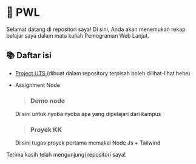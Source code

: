 # 🚀 PWL 

Selamat datang di repositori saya! Di sini, Anda akan menemukan rekap belajar saya dalam mata kuliah Pemograman Web Lanjut.

 ## 📚 Daftar isi
-  [Project UTS ](https://github.com/Elmosius/Project-UTS-PWL/edit/main/README.md)(dibuat dalam repository terpisah boleh dilihat-lihat hehe)
-  Assignment Node
   > ### Demo node
     Di sini untuk nyoba nyoba apa yang dipelajari dari kampus

   > ### Proyek KK
     Di sini tugas proyek pertama memakai Node Js + Tailwind
   
Terima kasih telah mengunjungi repositori saya!
